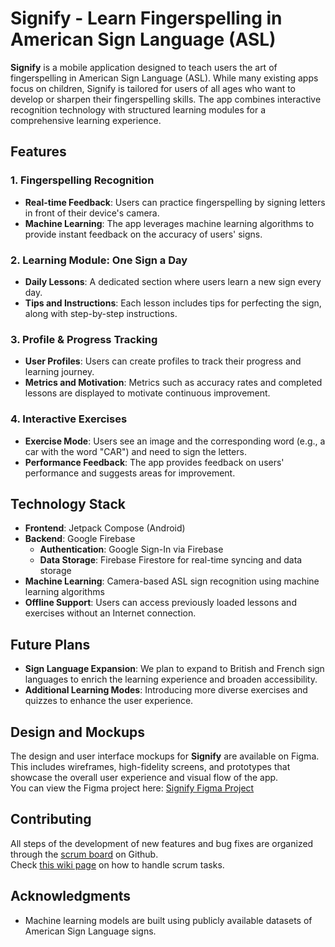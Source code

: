 # Signify - Learn Fingerspelling in American Sign Language (ASL)

**Signify** is a mobile application designed to teach users the art of fingerspelling in American Sign Language (ASL). While many existing apps focus on children, Signify is tailored for users of all ages who want to develop or sharpen their fingerspelling skills. The app combines interactive recognition technology with structured learning modules for a comprehensive learning experience.

## Features

### 1. Fingerspelling Recognition

- **Real-time Feedback**: Users can practice fingerspelling by signing letters in front of their device's camera.
- **Machine Learning**: The app leverages machine learning algorithms to provide instant feedback on the accuracy of users' signs.

### 2. Learning Module: One Sign a Day

- **Daily Lessons**: A dedicated section where users learn a new sign every day.
- **Tips and Instructions**: Each lesson includes tips for perfecting the sign, along with step-by-step instructions.

### 3. Profile & Progress Tracking

- **User Profiles**: Users can create profiles to track their progress and learning journey.
- **Metrics and Motivation**: Metrics such as accuracy rates and completed lessons are displayed to motivate continuous improvement.

### 4. Interactive Exercises

- **Exercise Mode**: Users see an image and the corresponding word (e.g., a car with the word "CAR") and need to sign the letters.
- **Performance Feedback**: The app provides feedback on users' performance and suggests areas for improvement.

## Technology Stack

- **Frontend**: Jetpack Compose (Android)
- **Backend**: Google Firebase
  - **Authentication**: Google Sign-In via Firebase
  - **Data Storage**: Firebase Firestore for real-time syncing and data storage
- **Machine Learning**: Camera-based ASL sign recognition using machine learning algorithms
- **Offline Support**: Users can access previously loaded lessons and exercises without an Internet connection.

## Future Plans

- **Sign Language Expansion**: We plan to expand to British and French sign languages to enrich the learning experience and broaden accessibility.
- **Additional Learning Modes**: Introducing more diverse exercises and quizzes to enhance the user experience.

## Design and Mockups

The design and user interface mockups for **Signify** are available on Figma. This includes wireframes, high-fidelity screens, and prototypes that showcase the overall user experience and visual flow of the app.  
You can view the Figma project here: [Signify Figma Project](https://www.figma.com/files/team/1415806088953386120/project/284550251/Signify-Team?fuid=1415806084792420415)

## Contributing

All steps of the development of new features and bug fixes are organized through the [scrum board](https://github.com/orgs/Signify-epfl/projects/2) on Github.  
Check [this wiki page](https://github.com/Signify-epfl/signify-app/wiki/Scrum-Tasks) on how to handle scrum tasks.

## Acknowledgments

- Machine learning models are built using publicly available datasets of American Sign Language signs.

